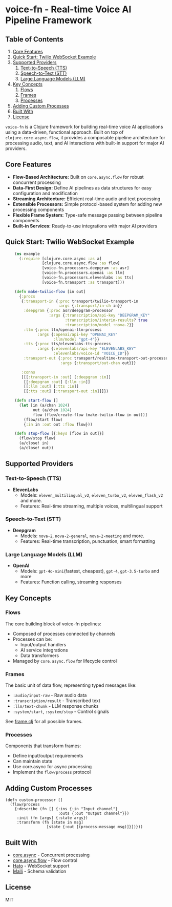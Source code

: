 # voice-fn - Real-time Voice AI Pipeline Framework

## Table of Contents


1.  [Core Features](#org9f6c898)
2.  [Quick Start: Twilio WebSocket Example](#org71c1ebd)
3.  [Supported Providers](#orga92dd94)
    1.  [Text-to-Speech (TTS)](#orgb60103e)
    2.  [Speech-to-Text (STT)](#orgf138736)
    3.  [Large Language Models (LLM)](#org532c7b9)
4.  [Key Concepts](#org28a4b3f)
    1.  [Flows](#org40af940)
    2.  [Frames](#org1759685)
    3.  [Processes](#orgbd1d5f8)
5.  [Adding Custom Processes](#orgf87c620)
6.  [Built With](#orgaf805b6)
7.  [License](#org5082853)



`voice-fn` is a Clojure framework for building real-time voice AI applications using a data-driven, functional approach. Built on top of `clojure.core.async.flow`, it provides a composable pipeline architecture for processing audio, text, and AI interactions with built-in support for major AI providers.


<a id="org9f6c898"></a>

## Core Features

-   **Flow-Based Architecture:** Built on `core.async.flow` for robust concurrent processing
-   **Data-First Design:** Define AI pipelines as data structures for easy configuration and modification
-   **Streaming Architecture:** Efficient real-time audio and text processing
-   **Extensible Processors:** Simple protocol-based system for adding new processing components
-   **Flexible Frame System:** Type-safe message passing between pipeline components
-   **Built-in Services:** Ready-to-use integrations with major AI providers


<a id="org71c1ebd"></a>

## Quick Start: Twilio WebSocket Example
```clojure
    (ns example
      (:require [clojure.core.async :as a]
                [clojure.core.async.flow :as flow]
                [voice-fn.processors.deepgram :as asr]
                [voice-fn.processors.openai :as llm]
                [voice-fn.processors.elevenlabs :as tts]
                [voice-fn.transport :as transport]))

    (defn make-twilio-flow [in out]
      {:procs
       {:transport-in {:proc transport/twilio-transport-in
                       :args {:transport/in-ch in}}
        :deepgram {:proc asr/deepgram-processor
                   :args {:transcription/api-key "DEEPGRAM_KEY"
                          :transcription/interim-results? true
                          :transcription/model :nova-2}}
        :llm {:proc llm/openai-llm-process
              :args {:openai/api-key "OPENAI_KEY"
                     :llm/model "gpt-4"}}
        :tts {:proc tts/elevenlabs-tts-process
              :args {:elevenlabs/api-key "ELEVENLABS_KEY"
                     :elevenlabs/voice-id "VOICE_ID"}}
        :transport-out {:proc transport/realtime-transport-out-processor
                        :args {:transport/out-chan out}}}

       :conns
       [[[:transport-in :out] [:deepgram :in]]
        [[:deepgram :out] [:llm :in]]
        [[:llm :out] [:tts :in]]
        [[:tts :out] [:transport-out :in]]]})

    (defn start-flow []
      (let [in (a/chan 1024)
            out (a/chan 1024)
            flow (flow/create-flow (make-twilio-flow in out))]
        (flow/start flow)
        {:in in :out out :flow flow}))

    (defn stop-flow [{:keys [flow in out]}]
      (flow/stop flow)
      (a/close! in)
      (a/close! out))
```


<a id="orga92dd94"></a>

## Supported Providers


<a id="orgb60103e"></a>

### Text-to-Speech (TTS)

-   **ElevenLabs**
    -   Models: `eleven_multilingual_v2`, `eleven_turbo_v2`, `eleven_flash_v2` and more.
    -   Features: Real-time streaming, multiple voices, multilingual support


<a id="orgf138736"></a>

### Speech-to-Text (STT)

-   **Deepgram**
    -   Models: `nova-2`, `nova-2-general`, `nova-2-meeting` and more.
    -   Features: Real-time transcription, punctuation, smart formatting


<a id="org532c7b9"></a>

### Large Language Models (LLM)

-   **OpenAI**
    -   Models: `gpt-4o-mini`(fastest, cheapest),  `gpt-4`, `gpt-3.5-turbo` and more
    -   Features: Function calling, streaming responses


<a id="org28a4b3f"></a>

## Key Concepts


<a id="org40af940"></a>

### Flows

The core building block of voice-fn pipelines:

-   Composed of processes connected by channels
-   Processes can be:
    -   Input/output handlers
    -   AI service integrations
    -   Data transformers
-   Managed by `core.async.flow` for lifecycle control


<a id="org1759685"></a>

### Frames

The basic unit of data flow, representing typed messages like:

-   `:audio/input-raw` - Raw audio data
-   `:transcription/result` - Transcribed text
-   `:llm/text-chunk` - LLM response chunks
-   `:system/start`, `:system/stop` - Control signals

See [frame.clj](./core/src/voice_fn/frame.clj) for all possible frames.


<a id="orgbd1d5f8"></a>

### Processes

Components that transform frames:

-   Define input/output requirements
-   Can maintain state
-   Use core.async for async processing
-   Implement the `flow/process` protocol


<a id="orgf87c620"></a>

## Adding Custom Processes

    (defn custom-processor []
      (flow/process
        {:describe (fn [] {:ins {:in "Input channel"}
                           :outs {:out "Output channel"}})
         :init (fn [args] {:state args})
         :transform (fn [state in msg]
                      [state {:out [(process-message msg)]}])}))


<a id="orgaf805b6"></a>

## Built With

-   [core.async](<https://github.com/clojure/core.async>) - Concurrent processing
-   [core.async.flow](<https://clojure.github.io/core.async/#clojure.core.async.flow>) - Flow control
-   [Hato](<https://github.com/gnarroway/hato>) - WebSocket support
-   [Malli](<https://github.com/metosin/malli>) - Schema validation


<a id="org5082853"></a>

## License

MIT
